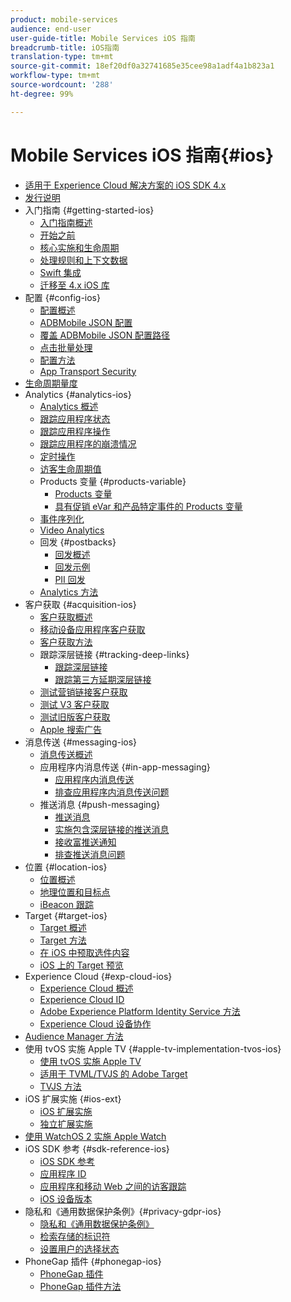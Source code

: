 ```yaml
---
product: mobile-services
audience: end-user
user-guide-title: Mobile Services iOS 指南
breadcrumb-title: iOS指南
translation-type: tm+mt
source-git-commit: 18ef20df0a32741685e35cee98a1adf4a1b823a1
workflow-type: tm+mt
source-wordcount: '288'
ht-degree: 99%

---
```



# Mobile Services iOS 指南{#ios}

+ [适用于 Experience Cloud 解决方案的 iOS SDK 4.x](overview.md)
+ [发行说明](rel-notes.md)
+ 入门指南 {#getting-started-ios}
   + [入门指南概述](getting-started/getting-started.md)
   + [开始之前](getting-started/requirements.md)
   + [核心实施和生命周期](getting-started/dev-qs.md)
   + [处理规则和上下文数据](getting-started/proc-rules.md)
   + [Swift 集成](getting-started/swift-integration.md)
   + [迁移至 4.x iOS 库](getting-started/migration-v3.md)
+ 配置 {#config-ios}
   + [配置概述](configuration/configuration.md)
   + [ADBMobile JSON 配置](configuration/json-config/json-config.md)
   + [覆盖 ADBMobile JSON 配置路径](configuration/json-config/json-config-remote.md)
   + [点击批量处理](configuration/hit-batching.md)
   + [配置方法](configuration/sdk-methods.md)
   + [App Transport Security](configuration/app-transport-security.md)
+ [生命周期量度](metrics.md)
+ Analytics {#analytics-ios}
   + [Analytics 概述](analytics-main/analytics-main.md)
   + [跟踪应用程序状态](analytics-main/states.md)
   + [跟踪应用程序操作](analytics-main/actions.md)
   + [跟踪应用程序的崩溃情况](analytics-main/crashes.md)
   + [定时操作](analytics-main/timed-actions.md)
   + [访客生命周期值](analytics-main/lifetime-value.md)
   + Products 变量 {#products-variable}
      + [Products 变量](analytics-main/products/products.md)
      + [具有促销 eVar 和产品特定事件的 Products 变量](analytics-main/products/products-variable-evars-events.md)
   + [事件序列化](analytics-main/event-serialization.md)
   + [Video Analytics](analytics-main/video-qs.md)
   + 回发 {#postbacks}
      + [回发概述](analytics-main/postback/postback.md)
      + [回发示例](analytics-main/postback/postback-example.md)
      + [PII 回发](analytics-main/postback/c-pii-postbacks.md)
   + [Analytics 方法](analytics-main/analytics-methods.md)
+ 客户获取 {#acquisition-ios}
   + [客户获取概述](acquisition-main/acquisition-main.md)
   + [移动设备应用程序客户获取](acquisition-main/acquisition.md)
   + [客户获取方法](acquisition-main/c-acquisition-methods.md)
   + 跟踪深层链接 {#tracking-deep-links}
      + [跟踪深层链接](acquisition-main/tracking-deep-links/tracking-deep-links.md)
      + [跟踪第三方延期深层链接](acquisition-main/tracking-deep-links/c-tracking-3rd-party-deep-deferred-links.md)
   + [测试营销链接客户获取](acquisition-main/t-testing-marketing-link-acquisition.md)
   + [测试 V3 客户获取](acquisition-main/t-testing-version-3-acquisition.md)
   + [测试旧版客户获取](acquisition-main/t-testing-acquisition.md)
   + [Apple 搜索广告](acquisition-main/c-apple-search-ads.md)
+ 消息传送 {#messaging-ios}
   + [消息传送概述](messaging-main/messaging-main.md)
   + 应用程序内消息传送 {#in-app-messaging}
      + [应用程序内消息传送](messaging-main/messaging/messaging.md)
      + [排查应用程序内消息传送问题](messaging-main/messaging/in-apps-ts.md)
   + 推送消息 {#push-messaging}
      + [推送消息](messaging-main/push-messaging/push-messaging.md)
      + [实施包含深层链接的推送消息](messaging-main/push-messaging/t-mob-imp-push-deeplinking-ios-4x.md)
      + [接收富推送通知](messaging-main/push-messaging/c-set-up-rich-push-notif-ios.md)
      + [排查推送消息问题](messaging-main/push-messaging/c-troubleshooting-push-messaging.md)
+ 位置 {#location-ios}
   + [位置概述](location/location.md)
   + [地理位置和目标点](location/geo-poi.md)
   + [iBeacon 跟踪](location/ibeacon.md)
+ Target {#target-ios}
   + [Target 概述](target-main/target-main.md)
   + [Target 方法](target-main/c-target-methods.md)
   + [在 iOS 中预取选件内容](target-main/c-mob-target-prefetch-ios.md)
   + [iOS 上的 Target 预览](target-main/c-mob-target-preview-ios.md)
+ Experience Cloud {#exp-cloud-ios}
   + [Experience Cloud 概述](marketing-cloud/marketing-cloud.md)
   + [Experience Cloud ID](marketing-cloud/mcvid.md)
   + [Adobe Experience Platform Identity Service 方法](marketing-cloud/mc-methods.md)
   + [Experience Cloud 设备协作](marketing-cloud/t-mob-mc-device-coop-ios-.md)
+ [Audience Manager 方法](amm/aam-methods.md)
+ 使用 tvOS 实施 Apple TV {#apple-tv-implementation-tvos-ios}
   + [使用 tvOS 实施 Apple TV](apple-tv-implementation-tvos/apple-tv-implementation-tvos.md)
   + [适用于 TVML/TVJS 的 Adobe Target](apple-tv-implementation-tvos/target-for-tvml-tvjs.md)
   + [TVJS 方法](apple-tv-implementation-tvos/tvjs-methods.md)
+ iOS 扩展实施 {#ios-ext}
   + [iOS 扩展实施](ios-ext/ios-ext.md)
   + [独立扩展实施](ios-ext/c-stand-alone-extension-implementation.md)
+ [使用 WatchOS 2 实施 Apple Watch](apple-watch-implementation-watchkit.md)
+ iOS SDK 参考 {#sdk-reference-ios}
   + [iOS SDK 参考](reference/reference.md)
   + [应用程序 ID](reference/app-ids.md)
   + [应用程序和移动 Web 之间的访客跟踪](reference/hybrid-app.md)
   + [iOS 设备版本](reference/device-versions.md)
+ 隐私和《通用数据保护条例》{#privacy-gdpr-ios}
   + [隐私和《通用数据保护条例》](c-mob-privacy-gdpr-ios/c-mob-privacy-gdpr-ios.md)
   + [检索存储的标识符](c-mob-privacy-gdpr-ios/c-mob-gdpr-ret-stored-ids-ios.md)
   + [设置用户的选择状态](c-mob-privacy-gdpr-ios/privacy.md)
+ PhoneGap 插件 {#phonegap-ios}
   + [PhoneGap 插件](phonegap/phonegap.md)
   + [PhoneGap 插件方法](phonegap/phonegap-methods.md)

